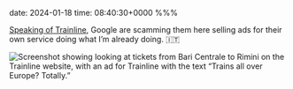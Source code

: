 date: 2024-01-18
time: 08:40:30+0000
%%%

[Speaking of Trainline](/2024/spaces-filling-nslondon-trainline/), Google are scamming them here selling ads for their own service doing what I’m already doing. 🇮🇹

![Screenshot showing looking at tickets from Bari Centrale to Rimini on the Trainline website, with an ad for Trainline with the text “Trains all over Europe? Totally.”](screenshot.jpg)
